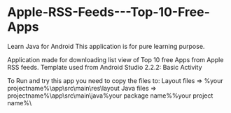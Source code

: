 # Apple-RSS-Feeds---Top-10-Free-Apps
Learn Java for Android
This application is for pure learning purpose.

Application made for downloading list view of Top 10 free Apps from Apple RSS feeds.
Template used from Android Studio 2.2.2: Basic Activity

To Run and try this app you need to copy the files to:
Layout files => %your projectname%\app\src\main\res\layout
Java files => projectname%\app\src\main\java\%your package name%\%your project name%\
